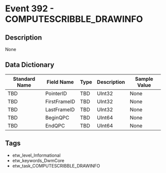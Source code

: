 # Event 392 - COMPUTESCRIBBLE_DRAWINFO

## Description
None

## Data Dictionary
|Standard Name|Field Name|Type|Description|Sample Value|
|---|---|---|---|---|
|TBD|PointerID|TBD|UInt32|None|None|
|TBD|FirstFrameID|TBD|UInt32|None|None|
|TBD|LastFrameID|TBD|UInt32|None|None|
|TBD|BeginQPC|TBD|UInt64|None|None|
|TBD|EndQPC|TBD|UInt64|None|None|

## Tags
* etw_level_Informational
* etw_keywords_DwmCore
* etw_task_COMPUTESCRIBBLE_DRAWINFO